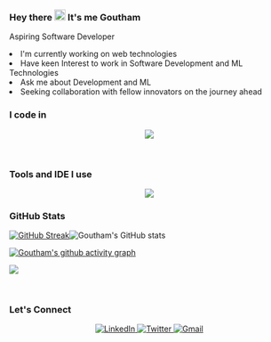 <h3>Hey there <img src="https://raw.githubusercontent.com/aemmadi/aemmadi/master/wave.gif" width="20"> It's me Goutham</h3>
<p>Aspiring Software Developer</p>

<li>I'm currently working on web technologies</li>
<li>Have keen Interest to work in Software Development and ML Technologies</li>
<li>Ask me about Development and ML</li>
<li>Seeking collaboration with fellow innovators on the journey ahead</li>

<h3>I code in</h3>
<p align="center">
  <a href="https://skillicons.dev">
    <img src="https://skillicons.dev/icons?i=java,py,c,html,css,js,spring,dart,firebase,flutter,git,github,mysql,postgres,maven,postman" />
  </a>
</p>

<!--   <img src="https://img.shields.io/badge/python-3670A0?style=for-the-badge&logo=python&logoColor=ffdd54" alt="Python">
  <img src="https://img.shields.io/badge/java-%23ED8B00.svg?style=for-the-badge&logo=openjdk&logoColor=white" alt="Java">
  <img src='https://img.shields.io/badge/Flutter-%2302569B.svg?style=for-the-badge&logo=Flutter&logoColor=white' alt='flutter'>
  <img src="https://img.shields.io/badge/html5-%23E34F26.svg?style=for-the-badge&logo=html5&logoColor=white" alt="HTML">
  <img src="https://img.shields.io/badge/css3-%231572B6.svg?style=for-the-badge&logo=css3&logoColor=white" alt="CSS">
  <img src='https://img.shields.io/badge/tailwindcss-%2338B2AC.svg?style=for-the-badge&logo=tailwind-css&logoColor=white' alt='tailwind'>
  <img src="https://img.shields.io/badge/javascript-%23323330.svg?style=for-the-badge&logo=javascript&logoColor=%23F7DF1E" alt="Javascript">
  <img src="https://img.shields.io/badge/dart-%230175C2.svg?style=for-the-badge&logo=dart&logoColor=white" alt="dart">
  <img src='https://img.shields.io/badge/mysql-4479A1.svg?style=for-the-badge&logo=mysql&logoColor=white' alt='mysql'>
  <img src='https://img.shields.io/badge/git-%23F05033.svg?style=for-the-badge&logo=git&logoColor=white' alt='git'> -->
<br>
<h3>Tools and IDE I use</h3>
<p align="center">
  <a href="https://skillicons.dev">
    <img src="https://skillicons.dev/icons?i=vscode,pycharm,idea,androidstudio,eclipse"/>
  </a>
</p>
<h3>GitHub Stats</h3>
<div style="display: flex; flex-direction: row;">
  <a href="https://git.io/streak-stats">
    <img src="https://streak-stats.demolab.com?user=GouthamKumar025&theme=radical&hide_border=false&date_format=j%20M%5B%20Y%5D" alt="GitHub Streak" />
  </a>
  
  <img src="https://github-readme-stats.vercel.app/api?username=Gouthamkumar025&show_icons=true&theme=radical" alt="Goutham's GitHub stats"/>
</div>

[![Goutham's github activity graph](https://github-readme-activity-graph.vercel.app/graph?username=Gouthamkumar025&theme=rogue)](https://github.com/Gouthamkumar025/github-readme-activity-graph)


![](https://gitwar.herokuapp.com/badge?username=Gouthamkumar025&color=green)

<br>
<h3>Let's Connect</h3>
<p align="center">
   <a href="https://www.linkedin.com/in/goutham-kumar-s-65a635224/" target="_blank">
    <img src="https://img.shields.io/badge/linkedin-%230077B5.svg?style=for-the-badge&logo=linkedin&logoColor=white" alt="LinkedIn">
  </a>
   <a href="https://twitter.com/goutham025">
    <img src="https://img.shields.io/badge/X-%23000000.svg?style=for-the-badge&logo=X&logoColor=white" alt="Twitter">
  </a>
    <a href="mailto:goutham4716@gmail.com">
    <img src="https://img.shields.io/badge/Gmail-D14836?style=for-the-badge&logo=gmail&logoColor=white" alt="Gmail">
  </a>
</p>

